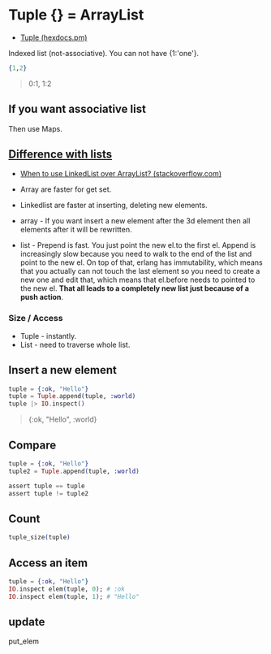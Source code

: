 # Tuple {} = ArrayList

* [Tuple (hexdocs.pm)](https://hexdocs.pm/elixir/Tuple.html)

Indexed list (not-associative). You can not have {1:'one'}.

```ex
{1,2}
```
> 0:1, 1:2

## If you want associative list

Then use Maps.

## [Difference with lists](https://elixir-lang.org/getting-started/basic-types.html#lists-or-tuples)

* [When to use LinkedList over ArrayList? (stackoverflow.com)](https://stackoverflow.com/questions/322715/when-to-use-linkedlist-over-arraylist)

* Array are faster for get set.
* Linkedlist are faster at inserting, deleting new elements.
* array - If you want insert a new element after the 3d element then all elements after it will be rewritten.
* list - Prepend is fast. You just point the new el.to the first el. Append is increasingly slow because you need to walk to the end of the list and point to the new el. On top of that, erlang has immutability, which means that you actually can not touch the last element so you need to create a new one and edit that, which means that el.before needs to pointed to the new el. **That all leads to a completely new list just because of a push action**.
### Size / Access

* Tuple - instantly.
* List - need to traverse whole list.

## Insert a new element

```ex
tuple = {:ok, "Hello"}
tuple = Tuple.append(tuple, :world)
tuple |> IO.inspect()
```
> {:ok, "Hello", :world}

## Compare

```ex
tuple = {:ok, "Hello"}
tuple2 = Tuple.append(tuple, :world)

assert tuple == tuple
assert tuple != tuple2
```

## Count

```ex
tuple_size(tuple)
```

## Access an item

```ex
tuple = {:ok, "Hello"}
IO.inspect elem(tuple, 0); # :ok
IO.inspect elem(tuple, 1); # "Hello"
```

## update 

put_elem
